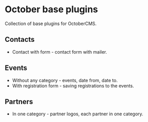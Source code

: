 # October base plugins

Collection of base plugins for OctoberCMS.

## Contacts

- Contact with form - contact form with mailer.

## Events

- Without any category - events, date from, date to.
- With registration form - saving registrations to the events.

## Partners

- In one category - partner logos, each partner in one category.

